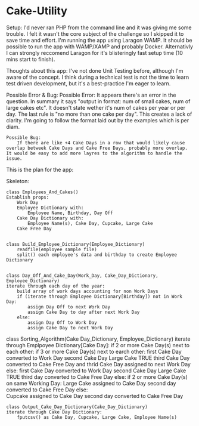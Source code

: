# Cake-Utility

Setup:
    I'd never ran PHP from the command line and it was giving me some trouble. I felt it wasn't the core subject of the challenge so I skipped it to save time and effort. I'm running the app using Laragon WAMP. It should be possible to run the app with WAMP/XAMP and probably Docker. Alternativly I can strongly reccomend Laragon for it's blisteringly fast setup time (10 mins start to finish).

Thoughts about this app:
    I've not done Unit Testing before, although I'm aware of the concept. I think during a technical test is not the time to learn test driven development, but it's a best-practice I'm eager to learn.

Possible Error & Bug:
    Possible Error:
        It appears there's an error in the question. In summary it says "output in format: num of small cakes, num of large cakes etc". It doesn't state wether it's num of cakes per year or per day. The last rule is "no more than one cake per day". This creates a lack of clarity. I'm going to follow the format laid out by the examples which is per diam.

    Possible Bug:
        If there are like +4 Cake Days in a row that would likely cause overlap betweek Cake Days and Cake Free Days, probably more overlap. It would be easy to add more layres to the algorithm to handle the issue. 

This is the plan for the app:


Skeleton:

    class Employees_And_Cakes()
    Establish props:
        Work Day
        Employee Dictionary with:
            Employee Name, Birthday, Day Off
        Cake Day Dictionary with:
            Employee Name(s), Cake Day, Cupcake, Large Cake
        Cake Free Day

    
    class Build_Employee_Dictionary(Employee_Dictionary)
        readfile(employee sample file)
        split() each employee's data and birthday to create Employee Dictionary


    class Day_Off_And_Cake_Day(Work_Day, Cake_Day_Dictionary, Employee_Dictionary)
    iterate through each day of the year:
        build array of work days accounting for non Work Days
        if (iterate through Employee Dictionary[Birthday]) not in Work Day:
            assign Day Off to next Work Day
            assign Cake Day to day after next Work Day
        else:
            assign Day Off to Work Day
            assign Cake Day to next Work Day

   class Sorting_Algorithm(Cake Day_Dictionary, Employee_Dictionary)
    iterate through Emplpoyee Dictionary[Cake Day]:
            if 2 or more Cake Day(s) next to each other:
                if 3 or more Cake Day(s) next to earch other:
                    first Cake Day converted to Work Day
                    second Cake Day Large Cake TRUE
                    third Cake Day converted to Cake Free Day and
                    thrid Cake Day assigned to next Work Day
                else:
                    first Cake Day converted to Work Day
                    second Cake Day Large Cake TRUE
                    third day converted to Cake Free Day
            else:
                if 2 or more Cake Day(s) on same Working Day:
                    Large Cake assigned to Cake Day
                    second day converted to Cake Free Day
                else:    
                    Cupcake assigned to Cake Day
                    second day converted to Cake Free Day
            
    class Output_Cake_Day_Dictionary(Cake_Day_Dictionary)
    iterate through Cake Day Dictionary:
        fputcsv() as Cake Day, Cupcake, Large Cake, Employee Name(s)


